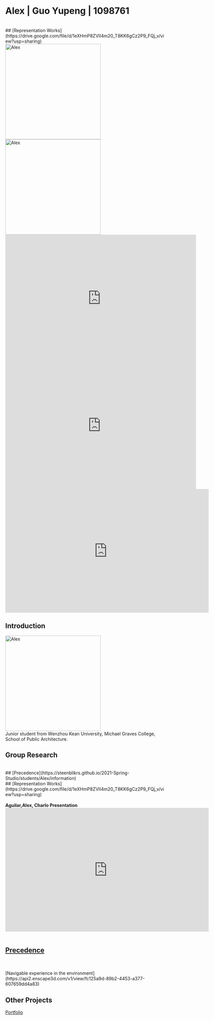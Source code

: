 # Alex | Guo Yupeng | 1098761
<br>
## [Representation Works](https://drive.google.com/file/d/1eXHmP8ZVlI4m20_T8KK6gCz2P9_FQj_v/view?usp=sharing)
 
<br>
<img alt="Alex" src="https://github.com/steenblikrs/2021-Spring-Studio/blob/26c35212d94553c86952c1dbe2a263c99a82f5de/students/Alex/pic/01.gif?raw=true" width="300">
<img alt="Alex" src="https://github.com/steenblikrs/2021-Spring-Studio/blob/26c35212d94553c86952c1dbe2a263c99a82f5de/students/Alex/pic/02.gif?raw=true" width="300">
 
<iframe width="600" height="400" allowfullscreen style="border-style:none;" src="https://cdn.pannellum.org/2.5/pannellum.htm#panorama=https%3A//raw.githubusercontent.com/steenblikrs/2021-Spring-Studio/gh-pages/students/Alex/pic/photosphere.jpg&autoLoad=true"></iframe>

<iframe width="600" height="400" allowfullscreen style="border-style:none;" src="https://www.youtube.com/watch?v=SPzjdaDu_VI"></iframe>


<iframe src="https://api2.enscape3d.com/v1/view/fc125a9d-89b2-4453-a377-607659dd4a83" frameborder="0" width="640" height="389" allowfullscreen="true" mozallowfullscreen="true" webkitallowfullscreen="true"></iframe>


## Introduction
<img alt="Alex" src="https://github.com/steenblikrs/2021-Spring-Studio/blob/ca8b3ec8df933eee623b630cbf095d3e9ef51056/students/Alex/pic/%E7%85%A7%E7%89%87.jpg?raw=true" width="300">
<br>
Junior student from Wenzhou Kean University, Michael Graves College, School of Public Architecture.

## Group Research
<br>
## [Precedence](https://steenblikrs.github.io/2021-Spring-Studio/students/Alex/information)
<br>
## [Representation Works](https://drive.google.com/file/d/1eXHmP8ZVlI4m20_T8KK6gCz2P9_FQj_v/view?usp=sharing)
<br>
<br>
<strong>Aguilar,Alex, Charlo Presentation</strong>
<iframe src="https://docs.google.com/presentation/d/e/2PACX-1vQsfU6xS-13yQrhrR1UdioB8MmfH_x7gfnlLSA1BVwYjdOjl4uQs7rWfIZjiQGEpGmGBHHjdyCqX6UQ/embed?start=true&amp;loop=true&amp;delayms=3000" frameborder="0" width="640" height="389" allowfullscreen="true" mozallowfullscreen="true" webkitallowfullscreen="true"></iframe>
<br>
<br>

## [Precedence](https://github.com/steenblikrs/2021-Spring-Studio/blob/0bedf5ba17bf2f22a3b7667059f2b8ab0abb9e77/students/Alex/information.md)
<br>
 


<br> 
[Navigable experience in the environment](https://api2.enscape3d.com/v1/view/fc125a9d-89b2-4453-a377-607659dd4a83)
<br>
 
 
 


## Other Projects
[Portfolio](https://yupengguo.wordpress.com)
<br>
